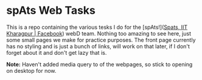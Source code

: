 # spAts Web Tasks

This is a repo containing the various tesks I do for the [spAts!]([Spats, IIT Kharagpur | Facebook](https://www.facebook.com/spAts.iitkgp/)) webD team. Nothing too amazing to see here, just some small pages we make for practice purposes. The front page currently has no styling and is just a bunch of links, will work on that later, if I don't forget about it and don't get lazy that is.

**Note:** Haven't added media query to of the webpages, so stick to opening on desktop for now.
